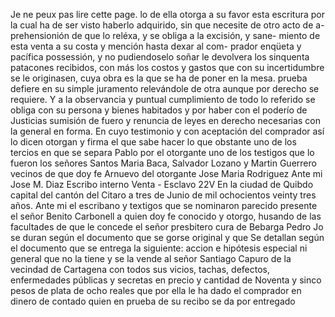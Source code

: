 Je ne peux pas lire cette page.
lo de ella otorga a su favor esta escritura por la cual ha de ser visto haberlo adquirido, sin que necesite de otro acto de a- prehensionión de que lo reléxa, y se obliga a la excisión, y sane- miento de esta venta a su costa y mención hasta dexar al com-
prador enqüeta y pacífica possessión, y no pudiendoselo soñar le devolvera los sinquenta patacones recibidos, con más los costos y gastos que con su incertidumbre se le originasen, cuya obra es la que se ha de poner en la mesa.
prueba defiere en su simple juramento relevándole de otra aunque por derecho se requiere. Y a la observancia y puntual cumplimiento de todo lo referido se obliga con su persona y bienes habitados y por haber con el poderío de Justicias sumisión
de fuero y renuncia de leyes en derecho necesarias
con la general en forma. En cuyo testimonio y con aceptación
del comprador así lo dicen otorgan y firma el que sabe hacer
lo que obstante uno de los tercios en que se separa
Pablo por el otorgante uno de los testigos que lo fueron los señores Santos Maria Baca, Salvador Lozano y Martin Guerrero vecinos de que doy fe
Arnuevo del otorgante Jose Maria Rodriguez
Ante mi Jose M. Diaz
Escribo interno
Venta - Esclavo
22V En la ciudad de Quibdo capital del cantón del Citaro a tres de
Junio de mil ochocientos veinty tres años. Ante mi el escribano
y textigos que se nominaron parecido presente el señor Benito Carbonell a quien doy fe conocido y otorgo, husando de las facultades de que le concede el señor presbitero cura de Bebarga Pedro Jo se duran según el documento que se gorse original y que
Se detallan según el documento que se entrega la siguiente:
accion e hipótesis especial ni general que no la tiene y se la vende al señor Santiago Capuro de la vecindad de Cartagena con todos sus vicios, tachas, defectos, enfermedades públicas y secretas en precio y cantidad de Noventa y sinco pesos de plata
de ocho reales que por ella le ha dado el comprador en dinero de contado quien en prueba de su recibo se da por entregado